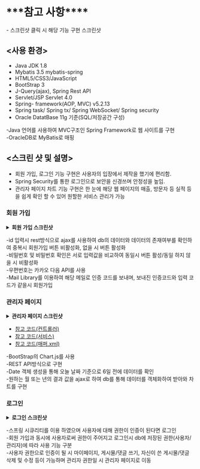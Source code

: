 <h1>***참고 사항****</h1>
- 스크린샷 클릭 시 해당 기능 구현 스크린샷      

## <사용 환경>
- Java JDK 1.8
- Mybatis 3.5 mybatis-spring
- HTML5/CSS3/JavaScript
- BootStrap 3
- J-Query(ajax), Spring Rest API
- Servlet/JSP Servlet 4.0
- Spring- framework(AOP, MVC)  v5.2.13
- Spring task/ Spring tx/ Spring WebSocket/ Spring security
- Oracle DatatBase 11g 기준(SQL/저장공간 구성)

-Java 언어를 사용하여 MVC구조인 Spring Framework로 웹 사이트를 구현   
-OracleDB로  MyBatis로 매핑

## <스크린 샷 및 설명>

- 회원 가입, 로그인 기능 구현은 사용자의 입장에서 제작을 했기에 편리함.
- Spring Security를 통한 로그인으로 보안을 신경쓰며 안정성을  높임.
- 관리자 페이지 차트 기능 구현은 한 눈에 해당 웹 페이지의 매출, 방문자 등 실적 등을 쉽게 확인 할 수 있어 원할한 서비스 관리가 가능

<h3>회원 가입</h3>
<details close>
  <summary> 
    <b>회원 가입 스크린샷</b><br>
  </summary>
<일치 시>
  
![image](https://user-images.githubusercontent.com/66732896/112922019-b9731f80-9146-11eb-872f-5a310d715ae2.png)

<불일치 시>
![image](https://user-images.githubusercontent.com/66732896/112922086-d4de2a80-9146-11eb-8378-de263423c316.png)

</details>

-id 입력시 rest방식으로 ajax를 사용하여 db의 데이터와 데이터의 존재여부를 확인하여 중복시 회원가입 버튼 비활성화, 없을 시 버튼 활성화   
-비밀번호 및 비밀번호 확인은 서로 입력값을 비교하여 동일시 버튼 활성/동일 하지 않을 시 비활성화   
-우편번호는 카카오 다음 API를 사용   
-Mail Library를 이용하여 해당 메일로 인증 코드를 보내며, 보내진 인증코드와 입력 코드가 같을시 회원가입

<h3>관리자 페이지</h3>
<details close>
  <summary> 
    <b>관리자 페이지 스크린샷</b><br>
  </summary>

<메인 차트 및 일별 상황표>

![mainChart](https://user-images.githubusercontent.com/66732896/112921058-11a92200-9145-11eb-9a70-7602fde512a9.png)

<년/월 차트>
![chart](https://user-images.githubusercontent.com/66732896/112921632-16baa100-9146-11eb-84e7-929b9c3a5fdb.PNG)

</details>

- <a href="https://github.com/rlawjdgn09/AAA/blob/main/src/main/java/org/spring5/controller/AdminControllerImpl.java">참고 코드(컨트롤러)</a>
- <a href="https://github.com/rlawjdgn09/AAA/edit/main/src/main/java/org/spring5/service/AdminServiceImpl.java">참고 코드(서비스)</a>
- <a href="https://github.com/rlawjdgn09/AAA/edit/main/src/main/resources/org/spring5/mapper/AdminMapper.xml">참고 코드(매퍼.xml)</a>
  
-BootStrap의 Chart.js를 사용   
-REST API방식으로 구현   
-Date 객체 생성을 통해 오늘 날짜 기준으로 6일 전에 데이터를 확인      
-원하는 월 또는 년의 결과 값을 ajax로 하여 db를 통해 데이터를 객체화하여 받아와 차트를 구현

<h3>로그인</h3>
<details close>
  <summary> 
    <b>로그인 스크린샷</b><br>
  </summary>

<권한이 없을 시>

![image](https://user-images.githubusercontent.com/66732896/112922240-18d12f80-9147-11eb-992d-d7f93d0b63c2.png)

<사용자 권한이 있을시>

![image](https://user-images.githubusercontent.com/66732896/112922438-72d1f500-9147-11eb-852d-e1662c52d95c.png)

</details>

-스프링 시큐리티를 이용 하였으며 사용자에 대해 권한이 인증이 된다면 로그인   
-회원 가입과 동시에 사용자로써 권한이 주어지고 로그인시 db에 저장된 권한(사용자/관리자)에 따라 사용 기능 구분   
-사용자 권한으로 인증이 될 시 마이페이지, 게시물/댓글 쓰기, 자신이 쓴 게시물/댓글 삭제 및 수정 등이 가능하며 관리자 권한일 시 관리자 페이지로 이동




